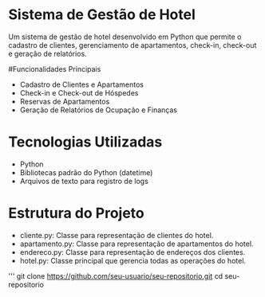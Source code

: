 # Sistema de Gestão de Hotel

Um sistema de gestão de hotel desenvolvido em Python que permite o cadastro de clientes, gerenciamento de apartamentos, check-in, check-out e geração de relatórios.

#Funcionalidades Principais
- Cadastro de Clientes e Apartamentos
- Check-in e Check-out de Hóspedes
- Reservas de Apartamentos
- Geração de Relatórios de Ocupação e Finanças

# Tecnologias Utilizadas
- Python
- Bibliotecas padrão do Python (datetime)
- Arquivos de texto para registro de logs

# Estrutura do Projeto
- cliente.py: Classe para representação de clientes do hotel.
- apartamento.py: Classe para representação de apartamentos do hotel.
- endereco.py: Classe para representação de endereços dos clientes.
- hotel.py: Classe principal que gerencia todas as operações do hotel.

''' git clone https://github.com/seu-usuario/seu-repositorio.git
cd seu-repositorio

